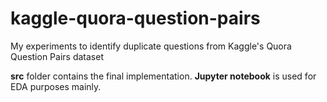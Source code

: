 # kaggle-quora-question-pairs
My experiments to identify duplicate questions from Kaggle's Quora Question Pairs dataset

__src__ folder contains the final implementation. __Jupyter notebook__ is used for EDA purposes mainly.
